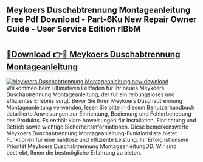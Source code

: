 ## Meykoers Duschabtrennung Montageanleitung Free Pdf Download - Part-6Ku New Repair Owner Guide - User Service Edition rIBbM

# <h2><a href="http://df7atd.blite.top/?on=Meykoers+Duschabtrennung+Montageanleitung">🔗Download 👉🔴 Meykoers Duschabtrennung Montageanleitung</a></h2>

[![Meykoers Duschabtrennung Montageanleitung new download](https://i.imgur.com/lujVjoI.png)](http://df7atd.blite.top/?on=Meykoers+Duschabtrennung+Montageanleitung)
Willkommen beim ultimativen Leitfaden für Ihr neues Meykoers Duschabtrennung Montageanleitung, der für ein reibungsloses und effizientes Erlebnis sorgt. Bevor Sie Ihren Meykoers Duschabtrennung Montageanleitung verwenden, lesen Sie bitte in diesem Benutzerhandbuch detaillierte Anweisungen zur Einrichtung, Bedienung und Fehlerbehebung des Produkts. Es enthält klare Anweisungen für Installation, Einrichtung und Betrieb sowie wichtige Sicherheitsinformationen. Diese bemerkenswerte Meykoers Duschabtrennung Montageanleitung-Funktionsliste bietet Funktionen für eine nahtlose und effiziente Leistung. Ihr Erfolg ist unsere Priorität Meykoers Duschabtrennung MontageanleitungDD. Wir sind bestrebt, Ihnen die bestmögliche Erfahrung zu bieten.
